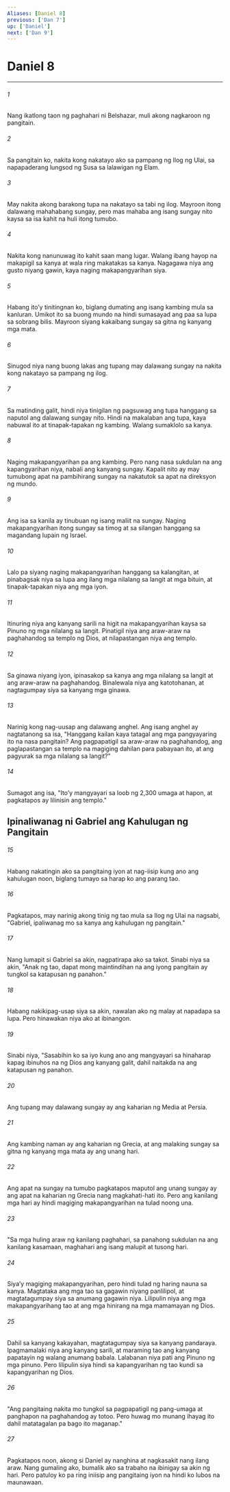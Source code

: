 ```yaml
---
Aliases: [Daniel 8]
previous: ['Dan 7']
up: ['Daniel']
next: ['Dan 9']
---
```

# Daniel 8

***

###### 1
Nang ikatlong taon ng paghahari ni Belshazar, muli akong nagkaroon ng pangitain. 

###### 2
Sa pangitain ko, nakita kong nakatayo ako sa pampang ng Ilog ng Ulai, sa napapaderang lungsod ng Susa sa lalawigan ng Elam. 

###### 3
May nakita akong barakong tupa na nakatayo sa tabi ng ilog. Mayroon itong dalawang mahahabang sungay, pero mas mahaba ang isang sungay nito kaysa sa isa kahit na huli itong tumubo. 

###### 4
Nakita kong nanunuwag ito kahit saan mang lugar. Walang ibang hayop na makapigil sa kanya at wala ring makatakas sa kanya. Nagagawa niya ang gusto niyang gawin, kaya naging makapangyarihan siya. 

###### 5
Habang itoʼy tinitingnan ko, biglang dumating ang isang kambing mula sa kanluran. Umikot ito sa buong mundo na hindi sumasayad ang paa sa lupa sa sobrang bilis. Mayroon siyang kakaibang sungay sa gitna ng kanyang mga mata. 

###### 6
Sinugod niya nang buong lakas ang tupang may dalawang sungay na nakita kong nakatayo sa pampang ng ilog. 

###### 7
Sa matinding galit, hindi niya tinigilan ng pagsuwag ang tupa hanggang sa naputol ang dalawang sungay nito. Hindi na makalaban ang tupa, kaya nabuwal ito at tinapak-tapakan ng kambing. Walang sumaklolo sa kanya. 

###### 8
Naging makapangyarihan pa ang kambing. Pero nang nasa sukdulan na ang kapangyarihan niya, nabali ang kanyang sungay. Kapalit nito ay may tumubong apat na pambihirang sungay na nakatutok sa apat na direksyon ng mundo. 

###### 9
Ang isa sa kanila ay tinubuan ng isang maliit na sungay. Naging makapangyarihan itong sungay sa timog at sa silangan hanggang sa magandang lupain ng Israel. 

###### 10
Lalo pa siyang naging makapangyarihan hanggang sa kalangitan, at pinabagsak niya sa lupa ang ilang mga nilalang sa langit at mga bituin, at tinapak-tapakan niya ang mga iyon. 

###### 11
Itinuring niya ang kanyang sarili na higit na makapangyarihan kaysa sa Pinuno ng mga nilalang sa langit. Pinatigil niya ang araw-araw na paghahandog sa templo ng Dios, at nilapastangan niya ang templo. 

###### 12
Sa ginawa niyang iyon, ipinasakop sa kanya ang mga nilalang sa langit at ang araw-araw na paghahandog. Binalewala niya ang katotohanan, at nagtagumpay siya sa kanyang mga ginawa. 

###### 13
Narinig kong nag-uusap ang dalawang anghel. Ang isang anghel ay nagtatanong sa isa, "Hanggang kailan kaya tatagal ang mga pangyayaring ito na nasa pangitain? Ang pagpapatigil sa araw-araw na paghahandog, ang paglapastangan sa templo na magiging dahilan para pabayaan ito, at ang pagyurak sa mga nilalang sa langit?" 

###### 14
Sumagot ang isa, "Itoʼy mangyayari sa loob ng 2,300 umaga at hapon, at pagkatapos ay lilinisin ang templo." 

## Ipinaliwanag ni Gabriel ang Kahulugan ng Pangitain 

###### 15
Habang nakatingin ako sa pangitaing iyon at nag-iisip kung ano ang kahulugan noon, biglang tumayo sa harap ko ang parang tao. 

###### 16
Pagkatapos, may narinig akong tinig ng tao mula sa Ilog ng Ulai na nagsabi, "Gabriel, ipaliwanag mo sa kanya ang kahulugan ng pangitain." 

###### 17
Nang lumapit si Gabriel sa akin, nagpatirapa ako sa takot. Sinabi niya sa akin, "Anak ng tao, dapat mong maintindihan na ang iyong pangitain ay tungkol sa katapusan ng panahon." 

###### 18
Habang nakikipag-usap siya sa akin, nawalan ako ng malay at napadapa sa lupa. Pero hinawakan niya ako at ibinangon. 

###### 19
Sinabi niya, "Sasabihin ko sa iyo kung ano ang mangyayari sa hinaharap kapag ibinuhos na ng Dios ang kanyang galit, dahil naitakda na ang katapusan ng panahon. 

###### 20
Ang tupang may dalawang sungay ay ang kaharian ng Media at Persia. 

###### 21
Ang kambing naman ay ang kaharian ng Grecia, at ang malaking sungay sa gitna ng kanyang mga mata ay ang unang hari. 

###### 22
Ang apat na sungay na tumubo pagkatapos maputol ang unang sungay ay ang apat na kaharian ng Grecia nang magkahati-hati ito. Pero ang kanilang mga hari ay hindi magiging makapangyarihan na tulad noong una. 

###### 23
"Sa mga huling araw ng kanilang paghahari, sa panahong sukdulan na ang kanilang kasamaan, maghahari ang isang malupit at tusong hari. 

###### 24
Siyaʼy magiging makapangyarihan, pero hindi tulad ng haring nauna sa kanya. Magtataka ang mga tao sa gagawin niyang panlilipol, at magtatagumpay siya sa anumang gagawin niya. Lilipulin niya ang mga makapangyarihang tao at ang mga hinirang na mga mamamayan ng Dios. 

###### 25
Dahil sa kanyang kakayahan, magtatagumpay siya sa kanyang pandaraya. Ipagmamalaki niya ang kanyang sarili, at maraming tao ang kanyang papatayin ng walang anumang babala. Lalabanan niya pati ang Pinuno ng mga pinuno. Pero lilipulin siya hindi sa kapangyarihan ng tao kundi sa kapangyarihan ng Dios. 

###### 26
"Ang pangitaing nakita mo tungkol sa pagpapatigil ng pang-umaga at panghapon na paghahandog ay totoo. Pero huwag mo munang ihayag ito dahil matatagalan pa bago ito maganap." 

###### 27
Pagkatapos noon, akong si Daniel ay nanghina at nagkasakit nang ilang araw. Nang gumaling ako, bumalik ako sa trabaho na ibinigay sa akin ng hari. Pero patuloy ko pa ring iniisip ang pangitaing iyon na hindi ko lubos na maunawaan.
